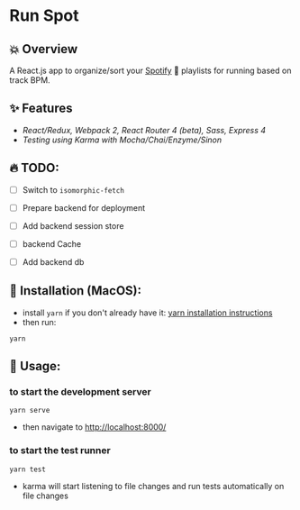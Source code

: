 # Run Spot

## :boom: Overview

A React.js app to organize/sort your [Spotify](https://www.spotify.com/) :musical_note: playlists for running based on track BPM.

## :sparkles: Features

- _React/Redux, Webpack 2, React Router 4 (beta), Sass, Express 4_
- _Testing using Karma with Mocha/Chai/Enzyme/Sinon_

## :fire: TODO:
- [ ] Switch to `isomorphic-fetch`
- [ ] Prepare backend for deployment
- [ ] Add backend session store
- [ ] backend Cache
- [ ] Add backend db


## :wrench: Installation (MacOS):
- install `yarn` if you don't already have it: [yarn installation instructions](https://yarnpkg.com/en/docs/getting-started)
- then run:
```shell
yarn
```

## :tada: Usage:
### to start the development server
```shell
yarn serve
```
- then navigate to [http://localhost:8000/](http://localhost:8000/)

### to start the test runner
```shell
yarn test
```
- karma will start listening to file changes and run tests automatically on file changes
